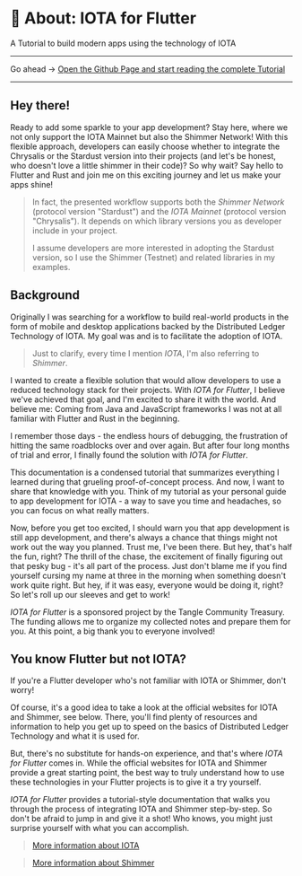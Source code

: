 
# 👋 About: IOTA for Flutter


A Tutorial to build modern apps using the technology of IOTA

---

Go ahead -> [Open the Github Page and start reading the complete Tutorial](https://iota-for-flutter.github.io/tutorial)

---


## Hey there!&#x20;

Ready to add some sparkle to your app development? Stay here, where we not only support the IOTA Mainnet but also the Shimmer Network! With this flexible approach, developers can easily choose whether to integrate the Chrysalis or the Stardust version into their projects (and let's be honest, who doesn't love a little shimmer in their code)? So why wait? Say hello to Flutter and Rust and join me on this exciting journey and let us make your apps shine!


> In fact, the presented workflow supports both the _Shimmer Network_ (protocol version "Stardust") and the _IOTA Mainnet_ (protocol version "Chrysalis"). It depends on which library versions you as developer include in your project.&#x20;
>
> I assume developers are more interested in adopting the Stardust version, so I use the Shimmer (Testnet) and related libraries in my examples.&#x20;


## Background

Originally I was searching for a workflow to build real-world products in the form of mobile and desktop applications backed by the Distributed Ledger Technology of IOTA. My goal was and is to facilitate the adoption of IOTA.


> Just to clarify, every time I mention _IOTA_, I'm also referring to _Shimmer_.&#x20;


I wanted to create a flexible solution that would allow developers to use a reduced technology stack for their projects. With _IOTA for Flutter_, I believe we've achieved that goal, and I'm excited to share it with the world. And believe me: Coming from Java and JavaScript frameworks I was not at all familiar with Flutter and Rust in the beginning.

I remember those days - the endless hours of debugging, the frustration of hitting the same roadblocks over and over again. But after four long months of trial and error, I finally found the solution with _IOTA for Flutter_.&#x20;

This documentation is a condensed tutorial that summarizes everything I learned during that grueling proof-of-concept process. And now, I want to share that knowledge with you. Think of my tutorial as your personal guide to app development for IOTA - a way to save you time and headaches, so you can focus on what really matters.

Now, before you get too excited, I should warn you that app development is still app development, and there's always a chance that things might not work out the way you planned. Trust me, I've been there. But hey, that's half the fun, right? The thrill of the chase, the excitement of finally figuring out that pesky bug - it's all part of the process. Just don't blame me if you find yourself cursing my name at three in the morning when something doesn't work quite right. But hey, if it was easy, everyone would be doing it, right? So let's roll up our sleeves and get to work!

_IOTA for Flutter_ is a sponsored project by the Tangle Community Treasury. The funding allows me to organize my collected notes and prepare them for you. At this point, a big thank you to everyone involved!

## You know Flutter but not IOTA?

If you're a Flutter developer who's not familiar with IOTA or Shimmer, don't worry!

Of course, it's a good idea to take a look at the official websites for IOTA and Shimmer, see below. There, you'll find plenty of resources and information to help you get up to speed on the basics of Distributed Ledger Technology and what it is used for.

But, there's no substitute for hands-on experience, and that's where _IOTA for Flutter_ comes in. While the official websites for IOTA and Shimmer provide a great starting point, the best way to truly understand how to use these technologies in your Flutter projects is to give it a try yourself.&#x20;

_IOTA for Flutter_ provides a tutorial-style documentation that walks you through the process of integrating IOTA and Shimmer step-by-step. So don't be afraid to jump in and give it a shot! Who knows, you might just surprise yourself with what you can accomplish.

> [More information about IOTA](https://iota.org)

> [More information about Shimmer](https://shimmer.network)

